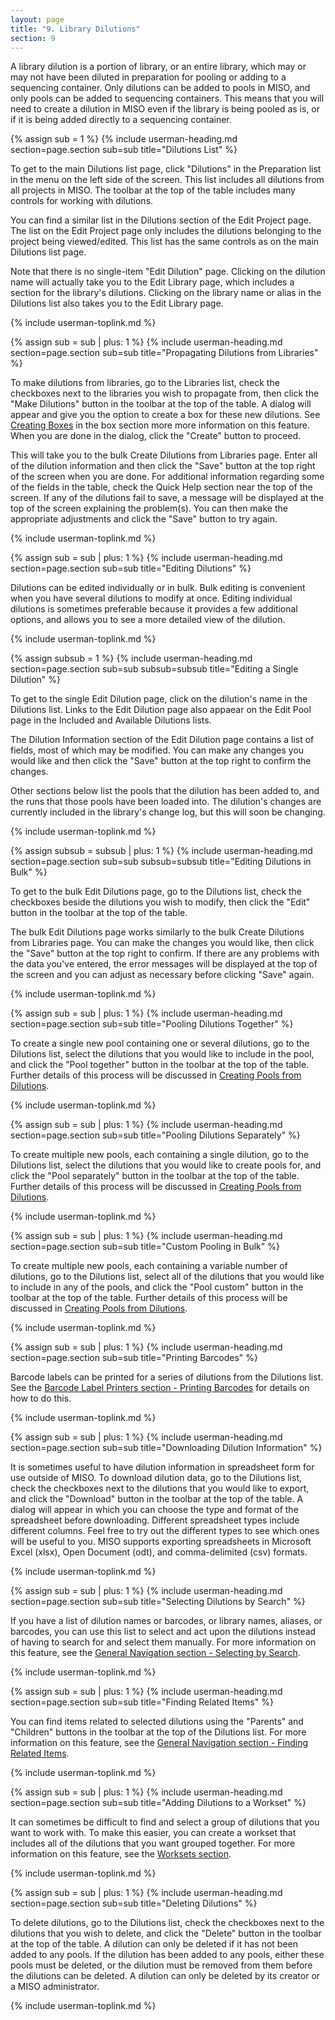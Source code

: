 ```yaml
---
layout: page
title: "9. Library Dilutions"
section: 9
---
```



A library dilution is a portion of library, or an entire library, which may or may not have been diluted in preparation
for pooling or adding to a sequencing container. Only dilutions can be added to pools in MISO, and only pools can be
added to sequencing containers. This means that you will need to create a dilution in MISO even if the library is being
pooled as is, or if it is being added directly to a sequencing container.

{% assign sub = 1 %}
{% include userman-heading.md section=page.section sub=sub title="Dilutions List" %}

To get to the main Dilutions list page, click "Dilutions" in the Preparation list in the menu on the left side of the
screen. This list includes all dilutions from all projects in MISO. The toolbar at the top of the table includes many
controls for working with dilutions.

You can find a similar list in the Dilutions section of the Edit Project page. The list on the Edit Project page only
includes the dilutions belonging to the project being viewed/edited. This list has the same controls as on the main
Dilutions list page.

Note that there is no single-item "Edit Dilution" page. Clicking on the dilution name will actually take you to the
Edit Library page, which includes a section for the library's dilutions. Clicking on the library name or alias in the
Dilutions list also takes you to the Edit Library page.

{% include userman-toplink.md %}



{% assign sub = sub | plus: 1 %}
{% include userman-heading.md section=page.section sub=sub title="Propagating Dilutions from Libraries" %}

To make dilutions from libraries, go to the Libraries list, check the checkboxes next to the libraries you wish to
propagate from, then click the "Make Dilutions" button in the toolbar at the top of the table. A dialog will appear and
give you the option to create a box for these new dilutions. See [Creating Boxes](boxes.html#creating_boxes) in the box
section more more information on this feature. When you are done in the dialog, click the "Create" button to proceed.

This will take you to the bulk Create Dilutions from Libraries page. Enter all of the dilution information and then
click the "Save" button at the top right of the screen when you are done. For additional information regarding some of
the fields in the table, check the Quick Help section near the top of the screen. If any of the dilutions fail to save,
a message will be displayed at the top of the screen explaining the problem(s). You can then make the appropriate
adjustments and click the "Save" button to try again.

{% include userman-toplink.md %}



{% assign sub = sub | plus: 1 %}
{% include userman-heading.md section=page.section sub=sub title="Editing Dilutions" %}

Dilutions can be edited individually or in bulk. Bulk editing is convenient when you have several dilutions to modify
at once. Editing individual dilutions is sometimes preferable because it provides a few additional options, and allows
you to see a more detailed view of the dilution.

{% include userman-toplink.md %}



{% assign subsub = 1 %}
{% include userman-heading.md section=page.section sub=sub subsub=subsub title="Editing a Single Dilution" %}

To get to the single Edit Dilution page, click on the dilution's name in the Dilutions list. Links to the Edit
Dilution page also appaear on the Edit Pool page in the Included and Available Dilutions lists.

The Dilution Information section of the Edit Dilution page contains a list of fields, most of which may be modified.
You can make any changes you would like and then click the "Save" button at the top right to confirm the changes.

Other sections below list the pools that the dilution has been added to, and the runs that those pools have been loaded
into. The dilution's changes are currently included in the library's change log, but this will soon be changing.

{% include userman-toplink.md %}



{% assign subsub = subsub | plus: 1 %}
{% include userman-heading.md section=page.section sub=sub subsub=subsub title="Editing Dilutions in Bulk" %}

To get to the bulk Edit Dilutions page, go to the Dilutions list, check the checkboxes beside the dilutions you wish to
modify, then click the "Edit" button in the toolbar at the top of the table.

The bulk Edit Dilutions page works similarly to the bulk Create Dilutions from Libraries page. You can make the changes
you would like, then click the "Save" button at the top right to confirm. If there are any problems with the data
you've entered, the error messages will be displayed at the top of the screen and you can adjust as necessary before
clicking "Save" again.

{% include userman-toplink.md %}



{% assign sub = sub | plus: 1 %}
{% include userman-heading.md section=page.section sub=sub title="Pooling Dilutions Together" %}

To create a single new pool containing one or several dilutions, go to the Dilutions list, select the dilutions that
you would like to include in the pool, and click the "Pool together" button in the toolbar at the top of the table.
Further details of this process will be discussed in
[Creating Pools from Dilutions](pools.html#creating_pools_from_dilutions).

{% include userman-toplink.md %}



{% assign sub = sub | plus: 1 %}
{% include userman-heading.md section=page.section sub=sub title="Pooling Dilutions Separately" %}

To create multiple new pools, each containing a single dilution, go to the Dilutions list, select the dilutions that
you would like to create pools for, and click the "Pool separately" button in the toolbar at the top of the table.
Further details of this process will be discussed in
[Creating Pools from Dilutions](pools.html#creating_pools_from_dilutions).

{% include userman-toplink.md %}



{% assign sub = sub | plus: 1 %}
{% include userman-heading.md section=page.section sub=sub title="Custom Pooling in Bulk" %}

To create multiple new pools, each containing a variable number of dilutions, go to the Dilutions list, select all of
the dilutions that you would like to include in any of the pools, and click the "Pool custom" button in the toolbar at
the top of the table. Further details of this process will be discussed in
[Creating Pools from Dilutions](pools.html#creating_pools_from_dilutions).

{% include userman-toplink.md %}



{% assign sub = sub | plus: 1 %}
{% include userman-heading.md section=page.section sub=sub title="Printing Barcodes" %}

Barcode labels can be printed for a series of dilutions from the Dilutions list. See the
[Barcode Label Printers section - Printing Barcodes](barcode_label_printers.html#printing_barcodes) for details on how
to do this.

{% include userman-toplink.md %}



{% assign sub = sub | plus: 1 %}
{% include userman-heading.md section=page.section sub=sub title="Downloading Dilution Information" %}

It is sometimes useful to have dilution information in spreadsheet form for use outside of MISO. To download dilution
data, go to the Dilutions list, check the checkboxes next to the dilutions that you would like to export, and click the
"Download" button in the toolbar at the top of the table. A dialog will appear in which you can choose the type and
format of the spreadsheet before downloading. Different spreadsheet types include different columns. Feel free to try
out the different types to see which ones will be useful to you. MISO supports exporting spreadsheets in Microsoft
Excel (xlsx), Open Document (odt), and comma-delimited (csv) formats.

{% include userman-toplink.md %}



{% assign sub = sub | plus: 1 %}
{% include userman-heading.md section=page.section sub=sub title="Selecting Dilutions by Search" %}

If you have a list of dilution names or barcodes, or library names, aliases, or barcodes, you can use this list to
select and act upon the dilutions instead of having to search for and select them manually. For more information on
this feature, see the
[General Navigation section - Selecting by Search](general_navigation.html#selecting_by_search).

{% include userman-toplink.md %}



{% assign sub = sub | plus: 1 %}
{% include userman-heading.md section=page.section sub=sub title="Finding Related Items" %}

You can find items related to selected dilutions using the "Parents" and "Children" buttons in the toolbar at the top
of the Dilutions list. For more information on this feature, see the
[General Navigation section - Finding Related Items](general_navigation.html#finding_related_items).

{% include userman-toplink.md %}



{% assign sub = sub | plus: 1 %}
{% include userman-heading.md section=page.section sub=sub title="Adding Dilutions to a Workset" %}

It can sometimes be difficult to find and select a group of dilutions that you want to work with. To make this easier,
you can create a workset that includes all of the dilutions that you want grouped together. For more information on
this feature, see the [Worksets section](worksets.html).

{% include userman-toplink.md %}



{% assign sub = sub | plus: 1 %}
{% include userman-heading.md section=page.section sub=sub title="Deleting Dilutions" %}

To delete dilutions, go to the Dilutions list, check the checkboxes next to the dilutions that you wish to delete, and
click the "Delete" button in the toolbar at the top of the table. A dilution can only be deleted if it has not been
added to any pools. If the dilution has been added to any pools, either these pools must be deleted, or the dilution
must be removed from them before the dilutions can be deleted. A dilution can only be deleted by its creator or a MISO
administrator.

{% include userman-toplink.md %}

